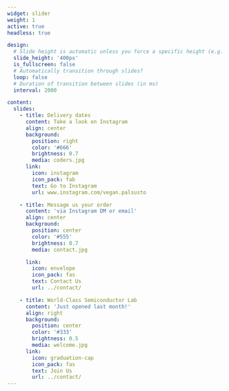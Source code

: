 ```yaml
---
widget: slider
weight: 1
active: true
headless: true

design:
  # Slide height is automatic unless you force a specific height (e.g. '400px')
  slide_height: '400px'
  is_fullscreen: false
  # Automatically transition through slides?
  loop: false
  # Duration of transition between slides (in ms)
  interval: 2000

content:
  slides:
    - title: Delivery dates
      content: Take a look on Instagram
      align: center
      background:
        position: right
        color: '#666'
        brightness: 0.7
        media: coders.jpg
      link:
        icon: instagram
        icon_pack: fab
        text: Go to Instagram
        url: www.instagram.com/vegan.palsusto

    - title: Message us your order
      content: 'via Instagram DM or email'
      align: center
      background:
        position: center
        color: '#555'
        brightness: 0.7
        media: contact.jpg

      link:
        icon: envelope
        icon_pack: fas
        text: Contact Us
        url: ../contact/

    - title: World-Class Semiconductor Lab
      content: 'Just opened last month!'
      align: right
      background:
        position: center
        color: '#333'
        brightness: 0.5
        media: welcome.jpg
      link:
        icon: graduation-cap
        icon_pack: fas
        text: Join Us
        url: ../contact/
---
```


